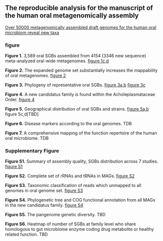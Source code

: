 ## The reproducible analysis for the manuscript of the human oral metagenomically assembly

[Over 50000 metagenomically assembled draft genomes for the human oral microbiom
reveal new taxa](https://www.biorxiv.org/content/10.1101/820365v1)

### figure
**Figure 1.** 3,589 oral SGBs assembled from 4154 (3346 new sequence) meta-analyzed oral-wide metagenomes. 
[figure 1c,d](figure/figure1.unknownness.r)

**Figure 2.** The expanded genome set substantially increases the mappability of oral metagenomes. 
[figure 2](figure/figure2_mapping/figure2_mapping_rate.R)

**Figure 3.** Phylogeny of representative oral SGBs.
[figure 3a,b](figure/figure3_phylogeny/figure3ab.phylogeny.r)
[figure 3c](figure/figure3_phylogeny/figure3c.plot_tree.sh)

**Figure 4.** A new candidatus family is found within the Acholeplasmataceae Order.
[figure 4](figure/figure4_newfamily/figure4b_ani_heatmap.r)

**Figure 5.** Geographical distribution of oral SGBs and strains.
[figure 5a,b](figure/figure5_geography/figure5_geograhphy.R)
figure 5c,d[TBD]

**Figure 6.** Disease markers according to the oral genomes.
TDB

**Figure 7.** A comprehensive mapping of the function repertoire of the human oral microbiome.
TDB

### Supplementary Figure
**Figure S1.** Summary of assembly quality, SGBs distribution across 7 studies.
[figure S1](figure/figureS1_assembly_summary/figureS1_summary.R)

**Figure S2.** Complete set of rRNAs and tRNAs in MAGs.
[figure S2](figure/figureS2_RNA/figureS2_RNA_summary.R)

**Figure S3.** Taxonomic classification of reads which unmapped to all genomes in oral genome set.
[figure S3](figure/figureS3_kraken2/figS3_human_ratio.r)

**Figure S4.** Phylogenetic tree and COG functional annotation from all MAGs in the new candidatus family.
[figure S4](figure/figureS4_COGs_new_family/figS4_new_COGs.R)

**Figure S5.** The pangenome genetic diversity.
TBD

**Figure S6.** Heatmap of number of SGBs at family level who share homologous to gut microbiome enzyme coding drug metabolite or healthy related function.
TBD